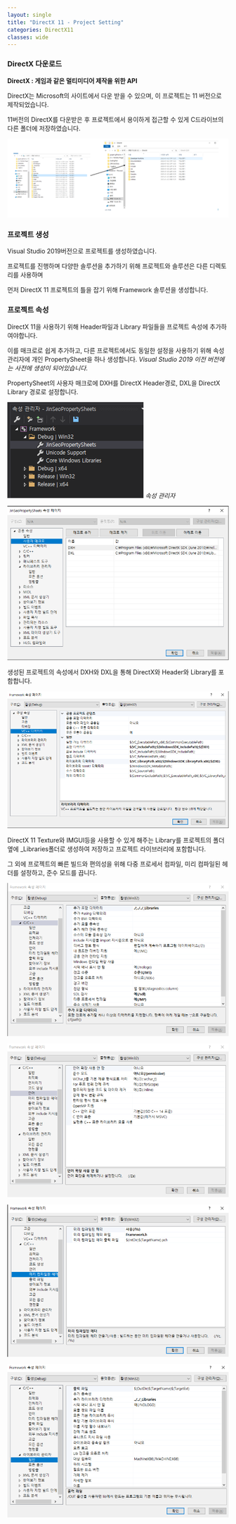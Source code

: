 ```yaml
---
layout: single
title: "DirectX 11 - Project Setting"
categories: DirectX11
classes: wide
---
```


### DirectX 다운로드

**DirectX : 게임과 같은 멀티미디어 제작을 위한 API**

DirectX는 Microsoft의 사이트에서 다운 받을 수 있으며, 이 프로젝트는 11 버전으로 제작되었습니다.

11버전의 DirectX를 다운받은 후 프로젝트에서 용이하게 접근할 수 있게 C드라이브의 다른 폴더에 저장하였습니다.

![DirectXFolder](/assets/images/DirectX/DirectXFolder.PNG)


### 프로젝트 생성

Visual Studio 2019버전으로 프로젝트를 생성하였습니다.

프로젝트를 진행하며 다양한 솔루션을 추가하기 위해 프로젝트와 솔루션은 다른 디렉토리를 사용하며

먼저 DirectX 11 프로젝트의 틀을 잡기 위해 Framework 솔루션을 생성합니다.


### 프로젝트 속성

DirectX 11을 사용하기 위해 Header파일과 Library 파일들을 프로젝트 속성에 추가하여야합니다.

이를 매크로로 쉽게 추가하고, 다른 프로젝트에서도 동일한 설정을 사용하기 위해 속성관리자에 개인 PropertySheet을 하나 생성합니다. *Visual Studio 2019 이전 버전에는 사전에 생성이 되어있습니다.*

PropertySheet의 사용자 매크로에 DXH를 DirectX Header경로, DXL을 DirectX Library 경로로 설정합니다.

![속성관리자](/assets/images/DirectX/속성관리자.PNG)
*속성 관리자*

![사용자매크로](/assets/images/DirectX/사용자매크로.PNG "사용자 매크로")

생성된 프로젝트의 속성에서 DXH와 DXL을 통해 DirectX와 Header와 Library를 포함합니다.

![Framework속성페이지](/assets/images/DirectX/Framework속성페이지.PNG "속성 페이지")

DirectX 11 Texture와 IMGUI등을 사용할 수 있게 해주는 Library를 프로젝트의 폴더 옆에 _Libraries폴더로 생성하여 저장하고 프로젝트 라이브러리에 포함합니다.

그 외에 프로젝트의 빠른 빌드와 편의성을 위해 다중 프로세서 컴파일, 미리 컴파일된 헤더를 설정하고, 준수 모드를 끕니다.

![Framework속성C++](/assets/images/DirectX/Framework속성C++.PNG "C/C++ 속성 설정")

![Framework속성준수모드](/assets/images/DirectX/Framework속성준수모드.PNG "준수모드")

![Framework속성미리컴파일된헤더](/assets/images/DirectX/Framework속성미리컴파일된헤더.PNG "미리 컴파일된 헤더")

![Framework속성라이브러리관리자](/assets/images/DirectX/Framework속성라이브러리관리자.PNG "라이브러리 관리자")
